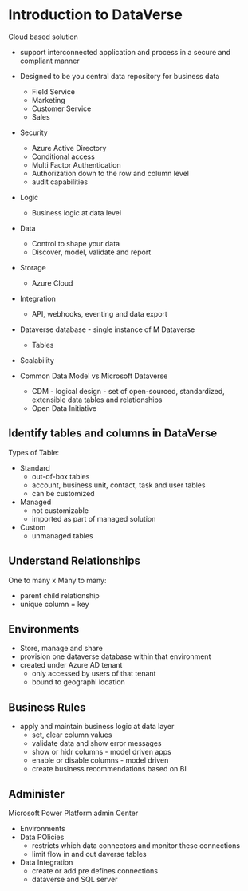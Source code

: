 # Introduction to DataVerse

Cloud based solution
- support interconnected application and process in a secure and compliant manner
- Designed to be you central data repository for business data
    - Field Service
    - Marketing
    - Customer Service
    - Sales
- Security
    - Azure Active Directory
    - Conditional access
    - Multi Factor Authentication
    - Authorization down to the row and column level
    - audit capabilities
- Logic
    - Business logic at data level
- Data
    - Control to shape your data
    - Discover, model, validate and report
- Storage
    - Azure Cloud
- Integration
    - API, webhooks, eventing and data export

- Dataverse database - single instance of M Dataverse
    - Tables
- Scalability
- Common Data Model vs Microsoft Dataverse
    - CDM - logical design - set of open-sourced, standardized, extensible data tables and relationships 
    - Open Data Initiative  

## Identify tables and columns in DataVerse

Types of Table:
- Standard
    - out-of-box tables
    - account, business unit, contact, task and user tables
    - can be customized
- Managed
    - not customizable
    - imported as part of managed solution
- Custom
    - unmanaged tables

## Understand Relationships

One to many x Many to many:
- parent child relationship
- unique column = key

## Environments
- Store, manage and share
- provision one dataverse database within that environment
- created under Azure AD tenant
    - only accessed by users of that tenant
    - bound to geographi location

## Business Rules

- apply and maintain business logic at data layer
    - set, clear column values
    - validate data and show error messages
    - show or hidr columns - model driven apps
    - enable or disable columns - model driven
    - create business recommendations based on BI

## Administer

Microsoft Power Platform admin Center
- Environments
- Data POlicies
    - restricts which data connectors and monitor these connections
    - limit flow in and out daverse tables
- Data Integration
    - create or add pre defines connections
    - dataverse and SQL server
